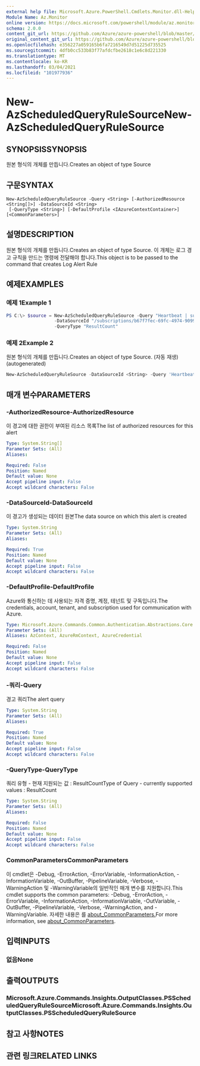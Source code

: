 ```yaml
---
external help file: Microsoft.Azure.PowerShell.Cmdlets.Monitor.dll-Help.xml
Module Name: Az.Monitor
online version: https://docs.microsoft.com/powershell/module/az.monitor/new-azscheduledqueryrulesource
schema: 2.0.0
content_git_url: https://github.com/Azure/azure-powershell/blob/master/src/Monitor/Monitor/help/New-AzScheduledQueryRuleSource.md
original_content_git_url: https://github.com/Azure/azure-powershell/blob/master/src/Monitor/Monitor/help/New-AzScheduledQueryRuleSource.md
ms.openlocfilehash: e356227a059165b6fa7216549d7d51225d735525
ms.sourcegitcommit: 4dfb0cc533b83f77afdcfbe2618c1e6c8d221330
ms.translationtype: MT
ms.contentlocale: ko-KR
ms.lasthandoff: 03/04/2021
ms.locfileid: "101977936"
---
```

# <span data-ttu-id="1156e-101">New-AzScheduledQueryRuleSource</span><span class="sxs-lookup"><span data-stu-id="1156e-101">New-AzScheduledQueryRuleSource</span></span>

## <span data-ttu-id="1156e-102">SYNOPSIS</span><span class="sxs-lookup"><span data-stu-id="1156e-102">SYNOPSIS</span></span>
<span data-ttu-id="1156e-103">원본 형식의 개체를 만듭니다.</span><span class="sxs-lookup"><span data-stu-id="1156e-103">Creates an object of type Source</span></span>

## <span data-ttu-id="1156e-104">구문</span><span class="sxs-lookup"><span data-stu-id="1156e-104">SYNTAX</span></span>

```
New-AzScheduledQueryRuleSource -Query <String> [-AuthorizedResource <String[]>] -DataSourceId <String>
 [-QueryType <String>] [-DefaultProfile <IAzureContextContainer>] [<CommonParameters>]
```

## <span data-ttu-id="1156e-105">설명</span><span class="sxs-lookup"><span data-stu-id="1156e-105">DESCRIPTION</span></span>
<span data-ttu-id="1156e-106">원본 형식의 개체를 만듭니다.</span><span class="sxs-lookup"><span data-stu-id="1156e-106">Creates an object of type Source.</span></span>
<span data-ttu-id="1156e-107">이 개체는 로그 경고 규칙을 만드는 명령에 전달해야 합니다.</span><span class="sxs-lookup"><span data-stu-id="1156e-107">This object is to be passed to the command that creates Log Alert Rule</span></span>

## <span data-ttu-id="1156e-108">예제</span><span class="sxs-lookup"><span data-stu-id="1156e-108">EXAMPLES</span></span>

### <span data-ttu-id="1156e-109">예제 1</span><span class="sxs-lookup"><span data-stu-id="1156e-109">Example 1</span></span>
```powershell
PS C:\> $source = New-AzScheduledQueryRuleSource -Query "Heartbeat | summarize AggregatedValue = count() by bin(TimeGenerated, 5m)"
                  -DataSourceId "/subscriptions/b67f7fec-69fc-4974-9099-a26bd6ffeda3/resourceGroups/MyResourceGroup/providers/Microsoft.OperationalInsights/workspaces/MyWorkspace" 
                  -QueryType "ResultCount"
```

### <span data-ttu-id="1156e-110">예제 2</span><span class="sxs-lookup"><span data-stu-id="1156e-110">Example 2</span></span>

<span data-ttu-id="1156e-111">원본 형식의 개체를 만듭니다.</span><span class="sxs-lookup"><span data-stu-id="1156e-111">Creates an object of type Source.</span></span> <span data-ttu-id="1156e-112">(자동 재생)</span><span class="sxs-lookup"><span data-stu-id="1156e-112">(autogenerated)</span></span>

```powershell <!-- Aladdin Generated Example --> 
New-AzScheduledQueryRuleSource -DataSourceId <String> -Query 'Heartbeat | summarize AggregatedValue = count() by bin(TimeGenerated, 5m)'
```

## <span data-ttu-id="1156e-113">매개 변수</span><span class="sxs-lookup"><span data-stu-id="1156e-113">PARAMETERS</span></span>

### <span data-ttu-id="1156e-114">-AuthorizedResource</span><span class="sxs-lookup"><span data-stu-id="1156e-114">-AuthorizedResource</span></span>
<span data-ttu-id="1156e-115">이 경고에 대한 권한이 부여된 리소스 목록</span><span class="sxs-lookup"><span data-stu-id="1156e-115">The list of authorized resources for this alert</span></span>

```yaml
Type: System.String[]
Parameter Sets: (All)
Aliases:

Required: False
Position: Named
Default value: None
Accept pipeline input: False
Accept wildcard characters: False
```

### <span data-ttu-id="1156e-116">-DataSourceId</span><span class="sxs-lookup"><span data-stu-id="1156e-116">-DataSourceId</span></span>
<span data-ttu-id="1156e-117">이 경고가 생성되는 데이터 원본</span><span class="sxs-lookup"><span data-stu-id="1156e-117">The data source on which this alert is created</span></span>

```yaml
Type: System.String
Parameter Sets: (All)
Aliases:

Required: True
Position: Named
Default value: None
Accept pipeline input: False
Accept wildcard characters: False
```

### <span data-ttu-id="1156e-118">-DefaultProfile</span><span class="sxs-lookup"><span data-stu-id="1156e-118">-DefaultProfile</span></span>
<span data-ttu-id="1156e-119">Azure와 통신하는 데 사용되는 자격 증명, 계정, 테넌트 및 구독입니다.</span><span class="sxs-lookup"><span data-stu-id="1156e-119">The credentials, account, tenant, and subscription used for communication with Azure.</span></span>

```yaml
Type: Microsoft.Azure.Commands.Common.Authentication.Abstractions.Core.IAzureContextContainer
Parameter Sets: (All)
Aliases: AzContext, AzureRmContext, AzureCredential

Required: False
Position: Named
Default value: None
Accept pipeline input: False
Accept wildcard characters: False
```

### <span data-ttu-id="1156e-120">-쿼리</span><span class="sxs-lookup"><span data-stu-id="1156e-120">-Query</span></span>
<span data-ttu-id="1156e-121">경고 쿼리</span><span class="sxs-lookup"><span data-stu-id="1156e-121">The alert query</span></span>

```yaml
Type: System.String
Parameter Sets: (All)
Aliases:

Required: True
Position: Named
Default value: None
Accept pipeline input: False
Accept wildcard characters: False
```

### <span data-ttu-id="1156e-122">-QueryType</span><span class="sxs-lookup"><span data-stu-id="1156e-122">-QueryType</span></span>
<span data-ttu-id="1156e-123">쿼리 유형 - 현재 지원되는 값 : ResultCount</span><span class="sxs-lookup"><span data-stu-id="1156e-123">Type of Query - currently supported values : ResultCount</span></span>

```yaml
Type: System.String
Parameter Sets: (All)
Aliases:

Required: False
Position: Named
Default value: None
Accept pipeline input: False
Accept wildcard characters: False
```

### <span data-ttu-id="1156e-124">CommonParameters</span><span class="sxs-lookup"><span data-stu-id="1156e-124">CommonParameters</span></span>
<span data-ttu-id="1156e-125">이 cmdlet은 -Debug, -ErrorAction, -ErrorVariable, -InformationAction, -InformationVariable, -OutBuffer, -PipelineVariable, -Verbose, -WarningAction 및 -WarningVariable의 일반적인 매개 변수를 지원합니다.</span><span class="sxs-lookup"><span data-stu-id="1156e-125">This cmdlet supports the common parameters: -Debug, -ErrorAction, -ErrorVariable, -InformationAction, -InformationVariable, -OutVariable, -OutBuffer, -PipelineVariable, -Verbose, -WarningAction, and -WarningVariable.</span></span> <span data-ttu-id="1156e-126">자세한 내용은 를 [about_CommonParameters.](http://go.microsoft.com/fwlink/?LinkID=113216)</span><span class="sxs-lookup"><span data-stu-id="1156e-126">For more information, see [about_CommonParameters](http://go.microsoft.com/fwlink/?LinkID=113216).</span></span>

## <span data-ttu-id="1156e-127">입력</span><span class="sxs-lookup"><span data-stu-id="1156e-127">INPUTS</span></span>

### <span data-ttu-id="1156e-128">없음</span><span class="sxs-lookup"><span data-stu-id="1156e-128">None</span></span>

## <span data-ttu-id="1156e-129">출력</span><span class="sxs-lookup"><span data-stu-id="1156e-129">OUTPUTS</span></span>

### <span data-ttu-id="1156e-130">Microsoft.Azure.Commands.Insights.OutputClasses.PSScheduledQueryRuleSource</span><span class="sxs-lookup"><span data-stu-id="1156e-130">Microsoft.Azure.Commands.Insights.OutputClasses.PSScheduledQueryRuleSource</span></span>

## <span data-ttu-id="1156e-131">참고 사항</span><span class="sxs-lookup"><span data-stu-id="1156e-131">NOTES</span></span>

## <span data-ttu-id="1156e-132">관련 링크</span><span class="sxs-lookup"><span data-stu-id="1156e-132">RELATED LINKS</span></span>
